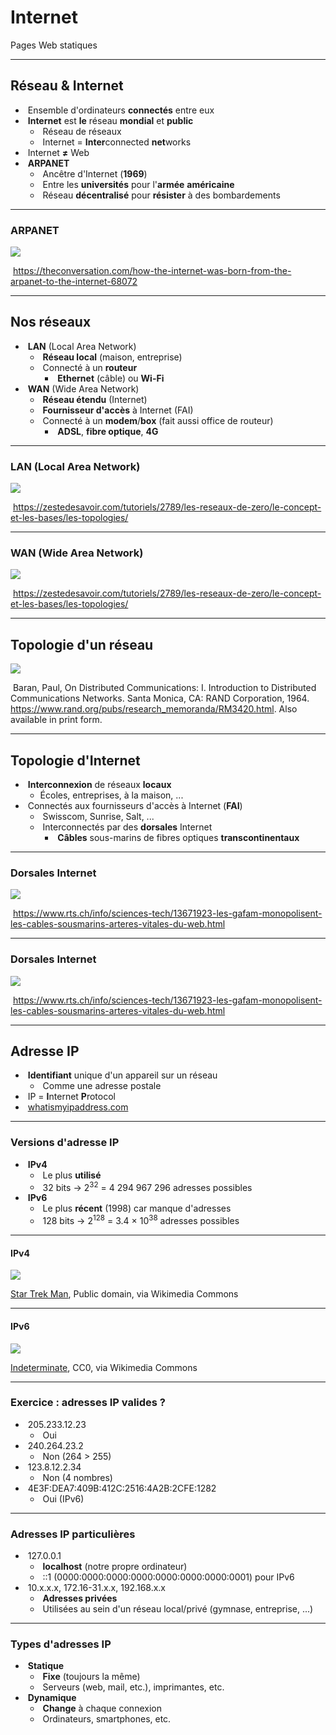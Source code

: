 # Internet

Pages Web statiques

---

## Réseau & Internet

- &shy;<!-- .element: class="fragment" --> Ensemble d'ordinateurs **connectés** entre eux
- &shy;<!-- .element: class="fragment" --> **Internet** est **le** réseau **mondial** et **public**
  - &shy;<!-- .element: class="fragment" --> Réseau de réseaux
  - &shy;<!-- .element: class="fragment" --> Internet = **Inter**connected **net**works
- &shy;<!-- .element: class="fragment" --> Internet **&ne;** Web
- &shy;<!-- .element: class="fragment" --> **ARPANET**
  - &shy;<!-- .element: class="fragment" --> Ancêtre d'Internet (**1969**)
  - &shy;<!-- .element: class="fragment" --> Entre les **universités** pour l'**armée** **américaine**
  - &shy;<!-- .element: class="fragment" --> Réseau **décentralisé** pour **résister** à des bombardements

---

### ARPANET

![](https://images.theconversation.com/files/144160/original/image-20161102-27228-1iicfpi.jpg) <!-- .element: class="full" -->

&shy;<!-- .element: class="reference" --> https://theconversation.com/how-the-internet-was-born-from-the-arpanet-to-the-internet-68072

---

## Nos réseaux

- &shy;<!-- .element: class="fragment" --> **LAN** (Local Area Network)
  - &shy;<!-- .element: class="fragment" --> **Réseau local** (maison, entreprise)
  - &shy;<!-- .element: class="fragment" --> Connecté à un **routeur**
    - &shy;<!-- .element: class="fragment" --> **Ethernet** (câble) ou **Wi-Fi**
- &shy;<!-- .element: class="fragment" --> **WAN** (Wide Area Network)
  - &shy;<!-- .element: class="fragment" --> **Réseau étendu** (Internet)
  - &shy;<!-- .element: class="fragment" --> **Fournisseur d'accès** à Internet (FAI)
  - &shy;<!-- .element: class="fragment" --> Connecté à un **modem**/**box** (fait aussi office de routeur)
    - &shy;<!-- .element: class="fragment" --> **ADSL**, **fibre optique**, **4G**

---

### LAN (Local Area Network)

![](https://zestedesavoir.com/media/galleries/5382/33a48100-db46-4476-8826-9e2ca16f4b9f.png) <!-- .element: class="full" -->

&shy;<!-- .element: class="reference" --> https://zestedesavoir.com/tutoriels/2789/les-reseaux-de-zero/le-concept-et-les-bases/les-topologies/

---

### WAN (Wide Area Network)

![](https://zestedesavoir.com/media/galleries/5382/f78a6ecf-be9e-4cd4-b943-e64815f67606.png) <!-- .element: class="full" -->

&shy;<!-- .element: class="reference" --> https://zestedesavoir.com/tutoriels/2789/les-reseaux-de-zero/le-concept-et-les-bases/les-topologies/

---

## Topologie d'un réseau

![](https://www.rand.org/content/rand/pubs/research_memoranda/RM3420/jcr:content/par/product/par-research-brief/wrapperdiv/imagewithclass.fit.0x0.webp/1612812901809.webp) <!-- .element: class="full" -->

&shy;<!-- .element: class="reference" --> Baran, Paul, On Distributed Communications: I. Introduction to Distributed Communications Networks. Santa Monica, CA: RAND Corporation, 1964. https://www.rand.org/pubs/research_memoranda/RM3420.html. Also available in print form.

---

## Topologie d'Internet

- &shy;<!-- .element: class="fragment" --> **Interconnexion** de réseaux **locaux**
  - Écoles, entreprises, à la maison, ...
- &shy;<!-- .element: class="fragment" --> Connectés aux fournisseurs d'accès à Internet (**FAI**)
  - &shy;<!-- .element: class="fragment" --> Swisscom, Sunrise, Salt, ...
  - &shy;<!-- .element: class="fragment" --> Interconnectés par des **dorsales** Internet
    - &shy;<!-- .element: class="fragment" --> **Câbles** sous-marins de fibres optiques **transcontinentaux**

---

### Dorsales Internet

![](https://img.rts.ch/medias/2019/image/j0as9w-26678168.image)

&shy;<!-- .element: class="reference" --> https://www.rts.ch/info/sciences-tech/13671923-les-gafam-monopolisent-les-cables-sousmarins-arteres-vitales-du-web.html

---

### Dorsales Internet

![](https://img.rts.ch/articles/2017/image/9s0imw-25994011.image)

&shy;<!-- .element: class="reference" --> https://www.rts.ch/info/sciences-tech/13671923-les-gafam-monopolisent-les-cables-sousmarins-arteres-vitales-du-web.html

---

## Adresse IP

- &shy;<!-- .element: class="fragment" --> **Identifiant** unique d'un appareil sur un réseau
  - &shy;<!-- .element: class="fragment" --> Comme une adresse postale
- &shy;<!-- .element: class="fragment" --> IP = **I**nternet **P**rotocol
- &shy;<!-- .element: class="fragment" --> [whatismyipaddress.com](https://whatismyipaddress.com/)

---

### Versions d'adresse IP

- &shy;<!-- .element: class="fragment" --> **IPv4**
  - &shy;<!-- .element: class="fragment" --> Le plus **utilisé**
  - &shy;<!-- .element: class="fragment" --> 32 bits &rarr; 2<sup>32</sup> = 4 294 967 296 adresses possibles
- &shy;<!-- .element: class="fragment" --> **IPv6**
  - &shy;<!-- .element: class="fragment" --> Le plus **récent** (1998) car manque d'adresses
  - &shy;<!-- .element: class="fragment" --> 128 bits &rarr; 2<sup>128</sup> = 3.4 &times; 10<sup>38</sup> adresses possibles

---

#### IPv4

![](https://upload.wikimedia.org/wikipedia/commons/3/34/Adresse_Ipv4.svg) <!-- .element: class="full" -->

<p class="reference">
  <a href="https://commons.wikimedia.org/wiki/File:Adresse_Ipv4.svg">Star Trek Man</a>, Public domain, via Wikimedia Commons
</p>

---

#### IPv6

![](https://upload.wikimedia.org/wikipedia/commons/4/4d/Ipv6_address-fr.svg) <!-- .element: class="full" -->

<p class="reference">
  <a href="https://commons.wikimedia.org/wiki/File:Ipv6_address-fr.svg">Indeterminate</a>, CC0, via Wikimedia Commons
</p>

---

### Exercice : adresses IP valides ?

- &shy;<!-- .element: class="fragment" --> 205.233.12.23
  - &shy;<!-- .element: class="fragment" --> Oui
- &shy;<!-- .element: class="fragment" --> 240.264.23.2
  - &shy;<!-- .element: class="fragment" --> Non (264 > 255)
- &shy;<!-- .element: class="fragment" --> 123.8.12.2.34
  - &shy;<!-- .element: class="fragment" --> Non (4 nombres)
- &shy;<!-- .element: class="fragment" --> 4E3F:DEA7:409B:412C:2516:4A2B:2CFE:1282
  - &shy;<!-- .element: class="fragment" --> Oui (IPv6)

---

### Adresses IP particulières

- &shy;<!-- .element: class="fragment" --> 127.0.0.1
  - &shy;<!-- .element: class="fragment" --> **localhost** (notre propre ordinateur)
  - &shy;<!-- .element: class="fragment" --> ::1 (0000:0000:0000:0000:0000:0000:0000:0001) pour IPv6
- &shy;<!-- .element: class="fragment" --> 10.x.x.x, 172.16-31.x.x, 192.168.x.x
  - &shy;<!-- .element: class="fragment" --> **Adresses privées**
  - &shy;<!-- .element: class="fragment" --> Utilisées au sein d'un réseau local/privé (gymnase, entreprise, ...)

---

### Types d'adresses IP

- &shy;<!-- .element: class="fragment" --> **Statique**
  - &shy;<!-- .element: class="fragment" --> **Fixe** (toujours la même)
  - &shy;<!-- .element: class="fragment" --> Serveurs (web, mail, etc.), imprimantes, etc.
- &shy;<!-- .element: class="fragment" --> **Dynamique**
  - &shy;<!-- .element: class="fragment" --> **Change** à chaque connexion
  - &shy;<!-- .element: class="fragment" --> Ordinateurs, smartphones, etc.
